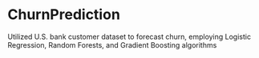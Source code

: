 # ChurnPrediction
Utilized U.S. bank customer dataset to forecast churn, employing Logistic Regression, Random Forests, and Gradient Boosting algorithms
